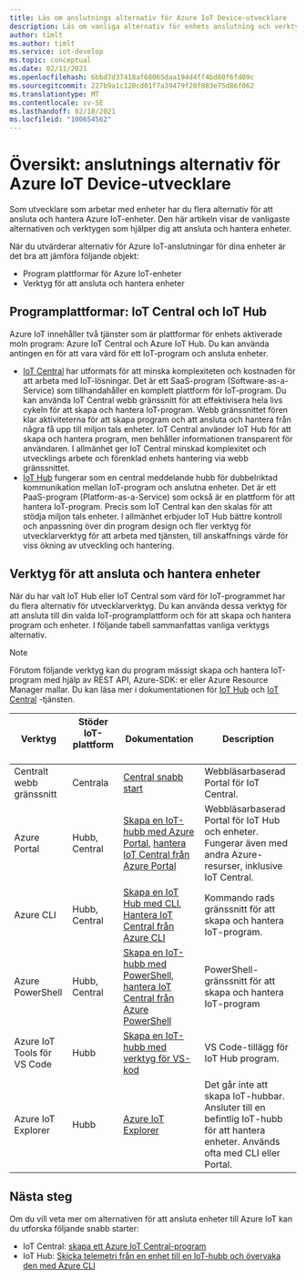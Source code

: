 ```yaml
---
title: Läs om anslutnings alternativ för Azure IoT Device-utvecklare
description: Läs om vanliga alternativ för enhets anslutning och verktyg för Azure IoT-utvecklare.
author: timlt
ms.author: timlt
ms.service: iot-develop
ms.topic: conceptual
ms.date: 02/11/2021
ms.openlocfilehash: 6bbd7d37418af68065daa194d4ff4bd80f6fd09c
ms.sourcegitcommit: 227b9a1c120cd01f7a39479f20f883e75d86f062
ms.translationtype: MT
ms.contentlocale: sv-SE
ms.lasthandoff: 02/18/2021
ms.locfileid: "100654562"
---
```

# <a name="overview-connection-options-for-azure-iot-device-developers"></a>Översikt: anslutnings alternativ för Azure IoT Device-utvecklare
Som utvecklare som arbetar med enheter har du flera alternativ för att ansluta och hantera Azure IoT-enheter. Den här artikeln visar de vanligaste alternativen och verktygen som hjälper dig att ansluta och hantera enheter.

När du utvärderar alternativ för Azure IoT-anslutningar för dina enheter är det bra att jämföra följande objekt:
- Program plattformar för Azure IoT-enheter
- Verktyg för att ansluta och hantera enheter

## <a name="application-platforms-iot-central-and-iot-hub"></a>Programplattformar: IoT Central och IoT Hub
Azure IoT innehåller två tjänster som är plattformar för enhets aktiverade moln program: Azure IoT Central och Azure IoT Hub. Du kan använda antingen en för att vara värd för ett IoT-program och ansluta enheter.
- [IoT Central](../iot-central/core/overview-iot-central.md) har utformats för att minska komplexiteten och kostnaden för att arbeta med IoT-lösningar. Det är ett SaaS-program (Software-as-a-Service) som tillhandahåller en komplett plattform för IoT-program. Du kan använda IoT Central webb gränssnitt för att effektivisera hela livs cykeln för att skapa och hantera IoT-program. Webb gränssnittet fören klar aktiviteterna för att skapa program och att ansluta och hantera från några få upp till miljon tals enheter. IoT Central använder IoT Hub för att skapa och hantera program, men behåller informationen transparent för användaren. I allmänhet ger IoT Central minskad komplexitet och utvecklings arbete och förenklad enhets hantering via webb gränssnittet.
- [IoT Hub](../iot-hub/about-iot-hub.md) fungerar som en central meddelande hubb för dubbelriktad kommunikation mellan IoT-program och anslutna enheter. Det är ett PaaS-program (Platform-as-a-Service) som också är en plattform för att hantera IoT-program. Precis som IoT Central kan den skalas för att stödja miljon tals enheter. I allmänhet erbjuder IoT Hub bättre kontroll och anpassning över din program design och fler verktyg för utvecklarverktyg för att arbeta med tjänsten, till anskaffnings värde för viss ökning av utveckling och hantering.

## <a name="tools-to-connect-and-manage-devices"></a>Verktyg för att ansluta och hantera enheter
När du har valt IoT Hub eller IoT Central som värd för IoT-programmet har du flera alternativ för utvecklarverktyg. Du kan använda dessa verktyg för att ansluta till din valda IoT-programplattform och för att skapa och hantera program och enheter. I följande tabell sammanfattas vanliga verktygs alternativ. 

> [!NOTE]
> Förutom följande verktyg kan du program mässigt skapa och hantera IoT-program med hjälp av REST API, Azure-SDK: er eller Azure Resource Manager mallar. Du kan läsa mer i dokumentationen för [IoT Hub](../iot-hub/about-iot-hub.md) och [IoT Central](../iot-central/core/overview-iot-central.md) -tjänsten.

|Verktyg  |Stöder IoT-plattform &nbsp; &nbsp; &nbsp;&nbsp; |Dokumentation  |Description  |
|---------|---------|---------|---------|
|Centralt webb gränssnitt     | Centrala | [Central snabb start](../iot-central/core/quick-deploy-iot-central.md) | Webbläsarbaserad Portal för IoT Central. |
|Azure Portal     | Hubb, Central      | [Skapa en IoT-hubb med Azure Portal](../iot-hub/iot-hub-create-through-portal.md), [hantera IoT Central från Azure Portal](../iot-central/core/howto-manage-iot-central-from-portal.md)| Webbläsarbaserad Portal för IoT Hub och enheter. Fungerar även med andra Azure-resurser, inklusive IoT Central. |
|Azure CLI     | Hubb, Central          | [Skapa en IoT Hub med CLI](../iot-hub/iot-hub-create-using-cli.md), [Hantera IoT Central från Azure CLI](../iot-central/core/howto-manage-iot-central-from-cli.md) | Kommando rads gränssnitt för att skapa och hantera IoT-program. |
|Azure PowerShell     | Hubb, Central   | [Skapa en IoT-hubb med PowerShell](../iot-hub/iot-hub-create-using-powershell.md), [hantera IoT Central från Azure PowerShell](../iot-central/core/howto-manage-iot-central-from-powershell.md) | PowerShell-gränssnitt för att skapa och hantera IoT-program |
|Azure IoT Tools för VS Code  | Hubb | [Skapa en IoT-hubb med verktyg för VS-kod](../iot-hub/iot-hub-create-use-iot-toolkit.md) | VS Code-tillägg för IoT Hub program. |
|Azure IoT Explorer     | Hubb | [Azure IoT Explorer](https://github.com/Azure/azure-iot-explorer) | Det går inte att skapa IoT-hubbar. Ansluter till en befintlig IoT-hubb för att hantera enheter. Används ofta med CLI eller Portal.|

## <a name="next-steps"></a>Nästa steg
Om du vill veta mer om alternativen för att ansluta enheter till Azure IoT kan du utforska följande snabb starter:
- IoT Central: [skapa ett Azure IoT Central-program](../iot-central/core/quick-deploy-iot-central.md)
- IoT Hub: [Skicka telemetri från en enhet till en IoT-hubb och övervaka den med Azure CLI](../iot-hub/quickstart-send-telemetry-cli.md)